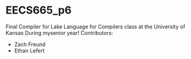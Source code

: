 # EECS665_p6 
Final Compiler for Lake Language for Compilers class at the University of Kansas During mysenior year!
Contributors: 
- Zach Freund
- Ethan Lefert
